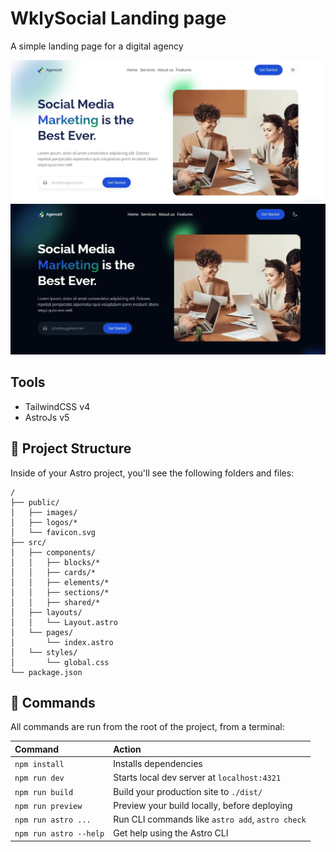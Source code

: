 <h1>WklySocial Landing page</h1>

A simple landing page for a digital agency

![WklySocial light Theme](./screens/demoLight.webp)
![WklySocial Dark Theme](./screens/demoDark.webp)


## Tools
- TailwindCSS v4
- AstroJs v5


## 🚀 Project Structure

Inside of your Astro project, you'll see the following folders and files:

```
/
├── public/
│   ├── images/
│   ├── logos/*
│   └── favicon.svg
├── src/
│   ├── components/
│   │   ├── blocks/*
│   │   ├── cards/*
│   │   ├── elements/*
│   │   ├── sections/*
│   │   ├── shared/*
│   ├── layouts/
│   │   └── Layout.astro
│   └── pages/
│       └── index.astro
│   └── styles/
│       └── global.css
└── package.json
```


## 🧞 Commands

All commands are run from the root of the project, from a terminal:

| Command                | Action                                           |
| :--------------------- | :----------------------------------------------- |
| `npm install`          | Installs dependencies                            |
| `npm run dev`          | Starts local dev server at `localhost:4321`      |
| `npm run build`        | Build your production site to `./dist/`          |
| `npm run preview`      | Preview your build locally, before deploying     |
| `npm run astro ...`    | Run CLI commands like `astro add`, `astro check` |
| `npm run astro --help` | Get help using the Astro CLI                     |


